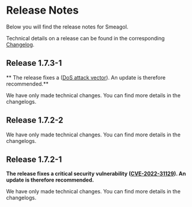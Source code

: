 # Release Notes

Below you will find the release notes for Smeagol. 

Technical details on a release can be found in the corresponding [Changelog](https://docs.cloudogu.com/en/docs/dogus/smeagol/CHANGELOG/).

## Release 1.7.3-1

** The release fixes a ([DoS attack vector](https://security.snyk.io/vuln/SNYK-JAVA-COMFASTERXMLJACKSONCORE-7569538)). An update is therefore recommended.**

We have only made technical changes. You can find more details in the changelogs.

## Release 1.7.2-2

We have only made technical changes. You can find more details in the changelogs.

## Release 1.7.2-1

**The release fixes a critical security vulnerability ([CVE-2022-31129](https://nvd.nist.gov/vuln/detail/CVE-2022-31129)). An update is therefore recommended.**

We have only made technical changes. You can find more details in the changelogs.
